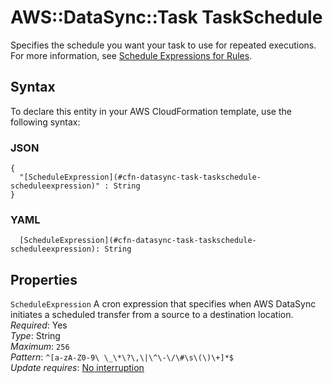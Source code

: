 # AWS::DataSync::Task TaskSchedule<a name="aws-properties-datasync-task-taskschedule"></a>

Specifies the schedule you want your task to use for repeated executions\. For more information, see [Schedule Expressions for Rules](https://docs.aws.amazon.com/AmazonCloudWatch/latest/events/ScheduledEvents.html)\.

## Syntax<a name="aws-properties-datasync-task-taskschedule-syntax"></a>

To declare this entity in your AWS CloudFormation template, use the following syntax:

### JSON<a name="aws-properties-datasync-task-taskschedule-syntax.json"></a>

```
{
  "[ScheduleExpression](#cfn-datasync-task-taskschedule-scheduleexpression)" : String
}
```

### YAML<a name="aws-properties-datasync-task-taskschedule-syntax.yaml"></a>

```
  [ScheduleExpression](#cfn-datasync-task-taskschedule-scheduleexpression): String
```

## Properties<a name="aws-properties-datasync-task-taskschedule-properties"></a>

`ScheduleExpression`  <a name="cfn-datasync-task-taskschedule-scheduleexpression"></a>
A cron expression that specifies when AWS DataSync initiates a scheduled transfer from a source to a destination location\.   
*Required*: Yes  
*Type*: String  
*Maximum*: `256`  
*Pattern*: `^[a-zA-Z0-9\ \_\*\?\,\|\^\-\/\#\s\(\)\+]*$`  
*Update requires*: [No interruption](https://docs.aws.amazon.com/AWSCloudFormation/latest/UserGuide/using-cfn-updating-stacks-update-behaviors.html#update-no-interrupt)